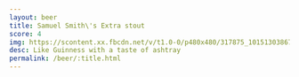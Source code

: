 ```yaml
---
layout: beer
title: Samuel Smith\'s Extra stout 
score: 4
img: https://scontent.xx.fbcdn.net/v/t1.0-0/p480x480/317875_10151303867498745_1098897913_n.jpg?oh=e540967de30be7912a39e552e6a27202&oe=58D16FE7
desc: Like Guinness with a taste of ashtray
permalink: /beer/:title.html
---
```

